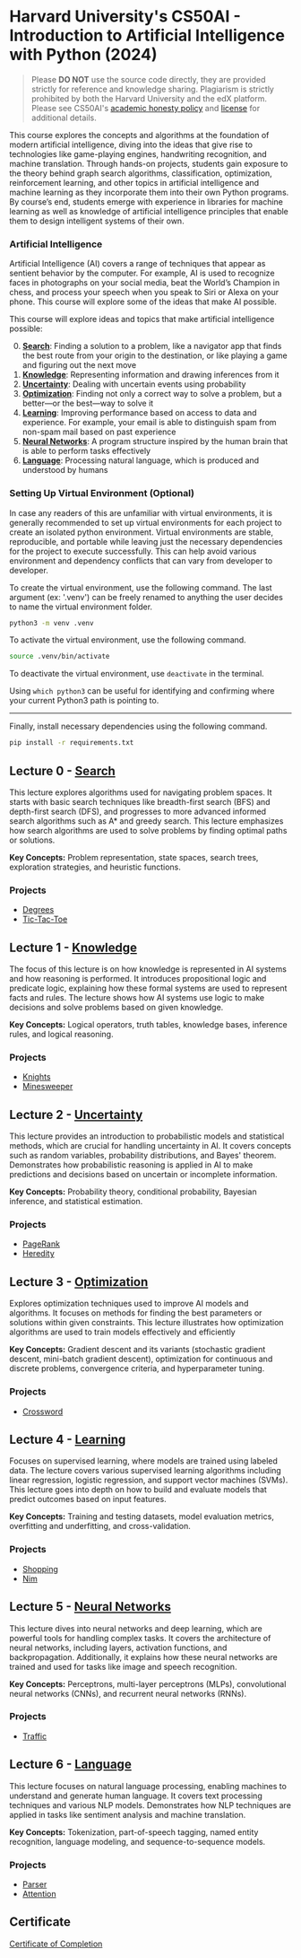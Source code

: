 # Harvard University's CS50AI - Introduction to Artificial Intelligence with Python (2024)

> Please <strong>DO NOT</strong> use the source code directly, they are provided strictly for reference and knowledge sharing. Plagiarism is strictly prohibited by both the Harvard University and the edX platform. Please see CS50AI's [academic honesty policy](https://cs50.harvard.edu/ai/2024/honesty/) and [license](https://cs50.harvard.edu/ai/2024/license/) for additional details.

This course explores the concepts and algorithms at the foundation of modern artificial intelligence, diving into the ideas that give rise to technologies like game-playing engines, handwriting recognition, and machine translation. Through hands-on projects, students gain exposure to the theory behind graph search algorithms, classification, optimization, reinforcement learning, and other topics in artificial intelligence and machine learning as they incorporate them into their own Python programs. By course’s end, students emerge with experience in libraries for machine learning as well as knowledge of artificial intelligence principles that enable them to design intelligent systems of their own.

### Artificial Intelligence

Artificial Intelligence (AI) covers a range of techniques that appear as sentient behavior by the computer. For example, AI is used to recognize faces in photographs on your social media, beat the World’s Champion in chess, and process your speech when you speak to Siri or Alexa on your phone. This course will explore some of the ideas that make AI possible.

This course will explore ideas and topics that make artificial intelligence possible:

0. **[Search](#lecture-0---search)**: Finding a solution to a problem, like a navigator app that finds the best route from your origin to the destination, or like playing a game and figuring out the next move
1. **[Knowledge](#lecture-1---knowledge)**: Representing information and drawing inferences from it
2. **[Uncertainty](#lecture-2---uncertainty)**: Dealing with uncertain events using probability
3. **[Optimization](#lecture-3---optimization)**: Finding not only a correct way to solve a problem, but a better—or the best—way to solve it
4. **[Learning](#lecture-4---learning)**: Improving performance based on access to data and experience. For example, your email is able to distinguish spam from non-spam mail based on past experience
5. **[Neural Networks](#lecture-5---neural-networks)**: A program structure inspired by the human brain that is able to perform tasks effectively
6. **[Language](#lecture-6---language)**: Processing natural language, which is produced and understood by humans

### Setting Up Virtual Environment (Optional)
In case any readers of this are unfamiliar with virtual environments, it is generally recommended to set up virtual environments for each project to create an isolated python environment. Virtual environments are stable, reproducible, and portable while leaving just the necessary dependencies for the project to execute successfully. This can help avoid various environment and dependency conflicts that can vary from developer to developer.

To create the virtual environment, use the following command. The last argument (ex: '.venv') can be freely renamed to anything the user decides to name the virtual environment folder.

```bash
python3 -m venv .venv
```

To activate the virtual environment, use the following command.
```bash
source .venv/bin/activate
```

To deactivate the virtual environment, use `deactivate` in the terminal.

Using `which python3` can be useful for identifying and confirming where your current Python3 path is pointing to.

---
Finally, install necessary dependencies using the following command.
```bash
pip install -r requirements.txt
```


## Lecture 0 - [Search](00-Search)

This lecture explores algorithms used for navigating problem spaces. It starts with basic search techniques like breadth-first search (BFS) and depth-first search (DFS), and progresses to more advanced informed search algorithms such as A* and greedy search. This lecture emphasizes how search algorithms are used to solve problems by finding optimal paths or solutions.

**Key Concepts:** Problem representation, state spaces, search trees, exploration strategies, and heuristic functions.

### Projects

- [Degrees](00-search/projects/degrees/degrees.py)
- [Tic-Tac-Toe](00-search/projects/tictactoe/tictactoe.py)


## Lecture 1 - [Knowledge](01-Knowledge)

The focus of this lecture is on how knowledge is represented in AI systems and how reasoning is performed. It introduces propositional logic and predicate logic, explaining how these formal systems are used to represent facts and rules. The lecture shows how AI systems use logic to make decisions and solve problems based on given knowledge.

**Key Concepts:** Logical operators, truth tables, knowledge bases, inference rules, and logical reasoning.

### Projects

- [Knights](01-knowledge/projects/knights/logic.py)
- [Minesweeper](01-knowledge/projects/minesweeper/minesweeper.py)

## Lecture 2 - [Uncertainty](02-Uncertainty)

This lecture provides an introduction to probabilistic models and statistical methods, which are crucial for handling uncertainty in AI. It covers concepts such as random variables, probability distributions, and Bayes' theorem. Demonstrates how probabilistic reasoning is applied in AI to make predictions and decisions based on uncertain or incomplete information.

**Key Concepts:** Probability theory, conditional probability, Bayesian inference, and statistical estimation.

### Projects

- [PageRank](02-uncertainty/projects/pagerank/pagerank.py)
- [Heredity](02-uncertainty/projects/heredity/heredity.py)

## Lecture 3 - [Optimization](03-Optimization)

Explores optimization techniques used to improve AI models and algorithms. It focuses on methods for finding the best parameters or solutions within given constraints. This lecture illustrates how optimization algorithms are used to train models effectively and efficiently

**Key Concepts:** Gradient descent and its variants (stochastic gradient descent, mini-batch gradient descent), optimization for continuous and discrete problems, convergence criteria, and hyperparameter tuning.

### Projects

- [Crossword](03-optimization/projects/crossword/crossword.py)

## Lecture 4 - [Learning](04-Learning)

Focuses on supervised learning, where models are trained using labeled data. The lecture covers various supervised learning algorithms including linear regression, logistic regression, and support vector machines (SVMs). This lecture goes into depth on how to build and evaluate models that predict outcomes based on input features.

**Key Concepts:** Training and testing datasets, model evaluation metrics, overfitting and underfitting, and cross-validation.

### Projects

- [Shopping](04-learning/projects/shopping/shopping.py)
- [Nim](04-learning/projects/nim/nim.py)

## Lecture 5 - [Neural Networks](05-Neural-Networks)

This lecture dives into neural networks and deep learning, which are powerful tools for handling complex tasks. It covers the architecture of neural networks, including layers, activation functions, and backpropagation. Additionally, it explains how these neural networks are trained and used for tasks like image and speech recognition.

**Key Concepts:** Perceptrons, multi-layer perceptrons (MLPs), convolutional neural networks (CNNs), and recurrent neural networks (RNNs).

### Projects

- [Traffic](05-neural-networks/projects/traffic/traffic.py)

## Lecture 6 - [Language](06-Language)

This lecture focuses on natural language processing, enabling machines to understand and generate human language. It covers text processing techniques and various NLP models. Demonstrates how NLP techniques are applied in tasks like sentiment analysis and machine translation.

**Key Concepts:** Tokenization, part-of-speech tagging, named entity recognition, language modeling, and sequence-to-sequence models.

### Projects

- [Parser](06-Language/projects/parser/parser.py)
- [Attention](06-Language/projects/attention/mask.py)

## Certificate
[Certificate of Completion](https://cs50.harvard.edu/certificates/)
